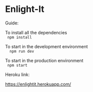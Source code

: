 # Enlight-It
Guide:

To install all the dependencies\
 ``` npm install```

To start in the development environment\
```  npm run dev```

To start in the production environment\
 ``` npm start```

Heroku link:

https://enlightit.herokuapp.com/
